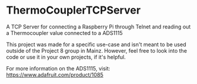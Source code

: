 # ThermoCouplerTCPServer
A TCP Server for connecting a Raspberry Pi through Telnet and reading out a Thermocoupler value connected to a ADS1115

This project was made for a specific use-case and isn't meant to be used outside of the Project 8 group in Mainz. However, feel free to look into the code or use it in your own projects, if it's helpful.

For more information on the ADS1115, visit: https://www.adafruit.com/product/1085

